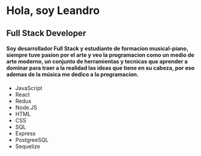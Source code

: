 <div>
    <h1>
        Hola, soy Leandro
    </h1>
    <h2>Full Stack Developer</h2>
    <h4>Soy desarrollador Full Stack y estudiante de formacion musical-piano, siempre tuve pasion por el arte y veo la
        programacion como un medio de arte moderno, un conjunto de herramientas y tecnicas que
        aprender a dominar para traer a la realidad las ideas que tiene en su cabeza, por eso ademas de la música me
        dedico a la programacion.
    </h4>
    <ul>
        <li>JavaScript </li>
        <li>React</li>
        <li>Redux </li>
        <li>Node.JS </li>
        <li>HTML </li>
        <li>CSS </li>
        <li>SQL </li>
        <li>Express </li>
        <li>PostgreeSQL </li>
        <li>Sequelize</li>
    </ul>
    
</div>

<!--
**leadavfar/leadavfar** is a ✨ _special_ ✨ repository because its `README.md` (this file) appears on your GitHub profile.

Here are some ideas to get you started:

- 🔭 I’m currently working on ...
- 🌱 I’m currently learning ...
- 👯 I’m looking to collaborate on ...
- 🤔 I’m looking for help with ...
- 💬 Ask me about ...
- 📫 How to reach me: ...
- 😄 Pronouns: ...
- ⚡ Fun fact: ...
-->